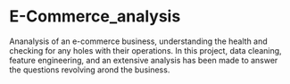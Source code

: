 # E-Commerce_analysis

Ananalysis of an e-commerce business, understanding the health and checking for any holes with their operations. In this project, data cleaning, feature engineering, and an extensive analysis has been made to answer the questions revolving arond the business.
